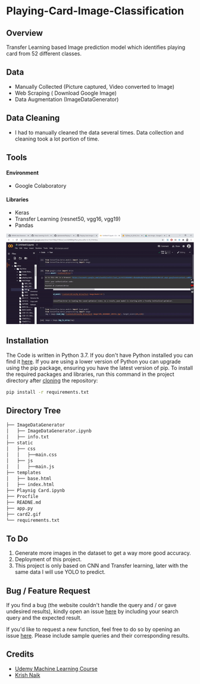 # Playing-Card-Image-Classification
## Overview
Transfer Learning based Image prediction model which identifies playing card from 52 different classes. 




## Data
- Manually Collected (Picture captured, Video converted to Image)
- Web Scraping ( Download Google Image)
- Data Augmentation (ImageDataGenerator)

## Data Cleaning
- I had to manually cleaned the data several times. Data collection and cleaning took a lot portion of time.

## Tools
#### Environment
- Google Colaboratory
#### Libraries
- Keras
- Transfer Learning (resnet50, vgg16, vgg19)
- Pandas

![](card2.gif)


## Installation
The Code is written in Python 3.7. If you don't have Python installed you can find it [here](https://www.python.org/downloads/). If you are using a lower version of Python you can upgrade using the pip package, ensuring you have the latest version of pip. To install the required packages and libraries, run this command in the project directory after [cloning](https://www.howtogeek.com/451360/how-to-clone-a-github-repository/) the repository:
```bash
pip install -r requirements.txt
```
## Directory Tree 

```
├── ImageDataGenerator 
│   ├── ImageDataGenerator.ipynb
│   ├── info.txt
├── static
│   ├── css
│   │   ├──main.css
│   ├── js
│   │   ├──main.js
├── templates
│   ├── base.html
│   ├── index.html
├── Playnig Card.ipynb
├── Procfile
├── READNE.md
├── app.py
├── card2.gif
└── requirements.txt
```
## To Do
1. Generate more images in the dataset to get a way more good accuracy.
2. Deployment of this project.
3. This project is only based on CNN and Transfer learning, later with the same data I will use YOLO to predict.

## Bug / Feature Request
If you find a bug (the website couldn't handle the query and / or gave undesired results), kindly open an issue [here](https://github.com/aljubaiarde/Playing-Card-Image-Prediction/issues/new) by including your search query and the expected result.

If you'd like to request a new function, feel free to do so by opening an issue [here](https://github.com/aljubaiarde/Playing-Card-Image-Prediction/issues/new). Please include sample queries and their corresponding results.


## Credits
- [Udemy Machine Learning Course](https://www.udemy.com/course/machinelearning) 
- [Krish Naik](https://www.youtube.com/user/krishnaik06) 

